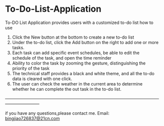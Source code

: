 # To-Do-List-Application

To-DO List Application provides users with a customized to-do list
how to use
1. Click the New button at the bottom to create a new to-do list
2. Under the to-do list, click the Add button on the right to add one or more tasks.
3. Each task can add specific event schedules, be able to edit the schedule of the task, and open the time reminder
4. Ability to color the task by zooming the gesture, distinguishing the priority of the task
5. The technical staff provides a black and white theme, and all the to-do data is cleared with one click.
6. The user can check the weather in the current area to determine whether he can complete the out task in the to-do list.

————————————————————————————————————————————

if you have any questions,please contact me. Email: bingjiao726837@21cn.com
